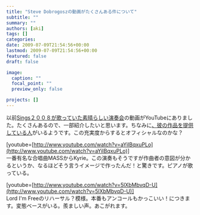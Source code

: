 ```yaml
---
title: "Steve Dobrogoszの動画がたくさんある件について"
subtitle: ""
summary: ""
authors: [aki]
tags: []
categories: 
date: 2009-07-09T21:54:56+00:00
lastmod: 2009-07-09T21:54:56+00:00
featured: false
draft: false

image:
  caption: ""
  focal_point: ""
  preview_only: false

projects: []
---
```

以前[Sings２００８が歌っていた素晴らしい演奏会](http://chezou.wordpress.com/2008/10/28/sings-2008-with-steve-dobrogosz/)の動画がYouTubeにありました。たくさんあるので、一部紹介したいと思います。ちなみに[、彼の作品を提供している人](http://www.youtube.com/user/7609RH)がいるようです。この充実度からするとオフィシャルなのかな？

[youtube=[http://www.youtube.com/watch?v=aYiIBqxuPLo](http://www.youtube.com/watch?v=aYiIBqxuPLo)]  
一番有名な合唱曲MASSからKyrie。この演奏もそうですが作曲者の意図が分かるというか、なるほどそう言うイメージで作ったんだ！と驚きです。ピアノが歌っている。

[youtube=[http://www.youtube.com/watch?v=5lXbMbvqD-U](http://www.youtube.com/watch?v=5lXbMbvqD-U)]  
Lord I&#39;m Freeのリハーサル？模様。本番もアンコールもかっこいい！につきます。変態ベースがいる。羨ましい声。あこがれます。


